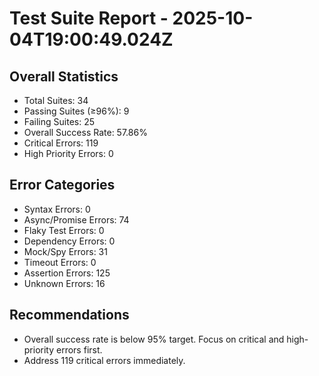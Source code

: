 # Test Suite Report - 2025-10-04T19:00:49.024Z

## Overall Statistics
- Total Suites: 34
- Passing Suites (≥96%): 9
- Failing Suites: 25
- Overall Success Rate: 57.86%
- Critical Errors: 119
- High Priority Errors: 0

## Error Categories
- Syntax Errors: 0
- Async/Promise Errors: 74
- Flaky Test Errors: 0
- Dependency Errors: 0
- Mock/Spy Errors: 31
- Timeout Errors: 0
- Assertion Errors: 125
- Unknown Errors: 16

## Recommendations
- Overall success rate is below 95% target. Focus on critical and high-priority errors first.
- Address 119 critical errors immediately.


